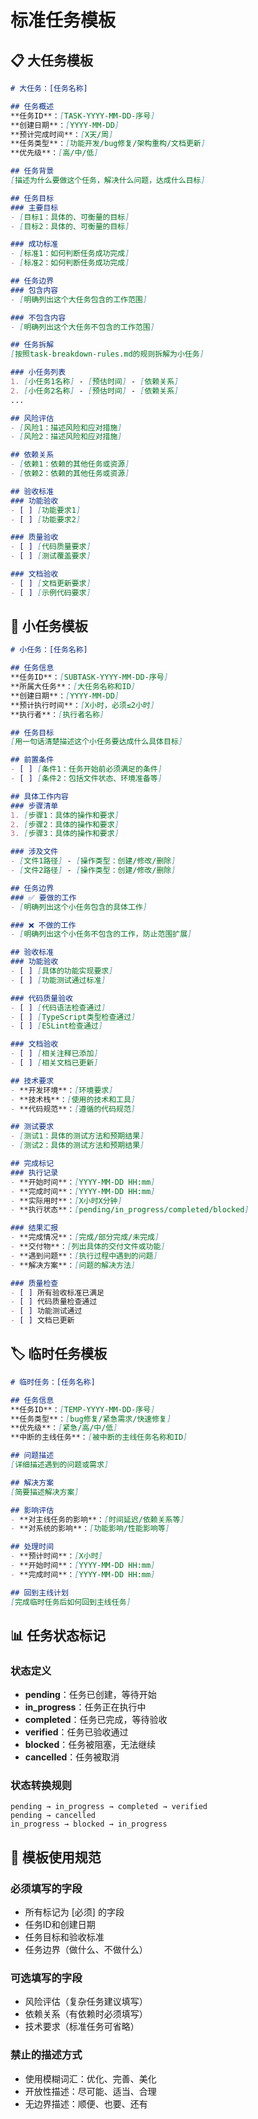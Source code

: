 # 标准任务模板

## 📋 大任务模板

```markdown
# 大任务：[任务名称]

## 任务概述
**任务ID**：[TASK-YYYY-MM-DD-序号]
**创建日期**：[YYYY-MM-DD]
**预计完成时间**：[X天/周]
**任务类型**：[功能开发/bug修复/架构重构/文档更新]
**优先级**：[高/中/低]

## 任务背景
[描述为什么要做这个任务，解决什么问题，达成什么目标]

## 任务目标
### 主要目标
- [目标1：具体的、可衡量的目标]
- [目标2：具体的、可衡量的目标]

### 成功标准
- [标准1：如何判断任务成功完成]
- [标准2：如何判断任务成功完成]

## 任务边界
### 包含内容
- [明确列出这个大任务包含的工作范围]

### 不包含内容  
- [明确列出这个大任务不包含的工作范围]

## 任务拆解
[按照task-breakdown-rules.md的规则拆解为小任务]

### 小任务列表
1. [小任务1名称] - [预估时间] - [依赖关系]
2. [小任务2名称] - [预估时间] - [依赖关系]
...

## 风险评估
- [风险1：描述风险和应对措施]
- [风险2：描述风险和应对措施]

## 依赖关系
- [依赖1：依赖的其他任务或资源]
- [依赖2：依赖的其他任务或资源]

## 验收标准
### 功能验收
- [ ] [功能要求1]
- [ ] [功能要求2]

### 质量验收
- [ ] [代码质量要求]
- [ ] [测试覆盖要求]

### 文档验收
- [ ] [文档更新要求]
- [ ] [示例代码要求]
```

## 📝 小任务模板

```markdown  
# 小任务：[任务名称]

## 任务信息
**任务ID**：[SUBTASK-YYYY-MM-DD-序号]
**所属大任务**：[大任务名称和ID]
**创建日期**：[YYYY-MM-DD]
**预计执行时间**：[X小时，必须≤2小时]
**执行者**：[执行者名称]

## 任务目标
[用一句话清楚描述这个小任务要达成什么具体目标]

## 前置条件
- [ ] [条件1：任务开始前必须满足的条件]
- [ ] [条件2：包括文件状态、环境准备等]

## 具体工作内容
### 步骤清单
1. [步骤1：具体的操作和要求]
2. [步骤2：具体的操作和要求]
3. [步骤3：具体的操作和要求]

### 涉及文件
- [文件1路径] - [操作类型：创建/修改/删除]
- [文件2路径] - [操作类型：创建/修改/删除]

## 任务边界
### ✅ 要做的工作
- [明确列出这个小任务包含的具体工作]

### ❌ 不做的工作  
- [明确列出这个小任务不包含的工作，防止范围扩展]

## 验收标准
### 功能验收
- [ ] [具体的功能实现要求]
- [ ] [功能测试通过标准]

### 代码质量验收
- [ ] [代码语法检查通过]
- [ ] [TypeScript类型检查通过]
- [ ] [ESLint检查通过]

### 文档验收
- [ ] [相关注释已添加]
- [ ] [相关文档已更新]

## 技术要求
- **开发环境**：[环境要求]
- **技术栈**：[使用的技术和工具]
- **代码规范**：[遵循的代码规范]

## 测试要求
- [测试1：具体的测试方法和预期结果]
- [测试2：具体的测试方法和预期结果]

## 完成标记
### 执行记录
- **开始时间**：[YYYY-MM-DD HH:mm]
- **完成时间**：[YYYY-MM-DD HH:mm]  
- **实际用时**：[X小时X分钟]
- **执行状态**：[pending/in_progress/completed/blocked]

### 结果汇报
- **完成情况**：[完成/部分完成/未完成]
- **交付物**：[列出具体的交付文件或功能]
- **遇到问题**：[执行过程中遇到的问题]
- **解决方案**：[问题的解决方法]

### 质量检查
- [ ] 所有验收标准已满足
- [ ] 代码质量检查通过
- [ ] 功能测试通过
- [ ] 文档已更新
```

## 🏷️ 临时任务模板

```markdown
# 临时任务：[任务名称]

## 任务信息
**任务ID**：[TEMP-YYYY-MM-DD-序号]
**任务类型**：[bug修复/紧急需求/快速修复]
**优先级**：[紧急/高/中/低]
**中断的主线任务**：[被中断的主线任务名称和ID]

## 问题描述
[详细描述遇到的问题或需求]

## 解决方案
[简要描述解决方案]

## 影响评估
- **对主线任务的影响**：[时间延迟/依赖关系等]
- **对系统的影响**：[功能影响/性能影响等]

## 处理时间
- **预计时间**：[X小时]
- **开始时间**：[YYYY-MM-DD HH:mm]
- **完成时间**：[YYYY-MM-DD HH:mm]

## 回到主线计划
[完成临时任务后如何回到主线任务]
```

## 📊 任务状态标记

### 状态定义
- **pending**：任务已创建，等待开始
- **in_progress**：任务正在执行中
- **completed**：任务已完成，等待验收
- **verified**：任务已验收通过
- **blocked**：任务被阻塞，无法继续
- **cancelled**：任务被取消

### 状态转换规则
```
pending → in_progress → completed → verified
pending → cancelled
in_progress → blocked → in_progress
```

## 🎯 模板使用规范

### 必须填写的字段
- 所有标记为 [必须] 的字段
- 任务ID和创建日期
- 任务目标和验收标准
- 任务边界（做什么、不做什么）

### 可选填写的字段  
- 风险评估（复杂任务建议填写）
- 依赖关系（有依赖时必须填写）
- 技术要求（标准任务可省略）

### 禁止的描述方式
- 使用模糊词汇：优化、完善、美化
- 开放性描述：尽可能、适当、合理
- 无边界描述：顺便、也要、还有